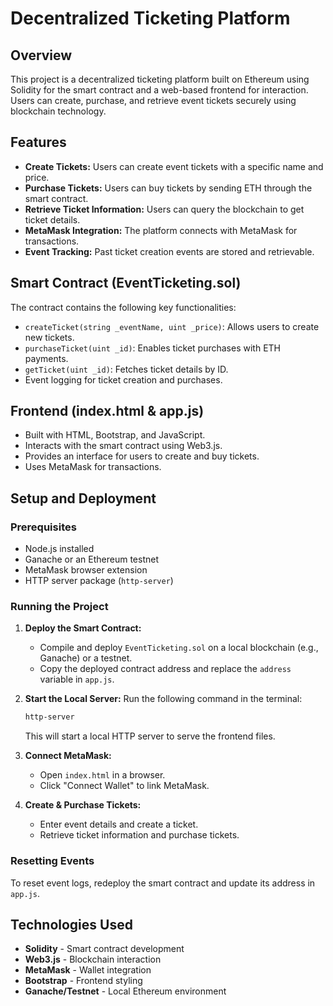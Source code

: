 # Decentralized Ticketing Platform

## Overview
This project is a decentralized ticketing platform built on Ethereum using Solidity for the smart contract and a web-based frontend for interaction. Users can create, purchase, and retrieve event tickets securely using blockchain technology.

## Features
- **Create Tickets:** Users can create event tickets with a specific name and price.
- **Purchase Tickets:** Users can buy tickets by sending ETH through the smart contract.
- **Retrieve Ticket Information:** Users can query the blockchain to get ticket details.
- **MetaMask Integration:** The platform connects with MetaMask for transactions.
- **Event Tracking:** Past ticket creation events are stored and retrievable.

## Smart Contract (EventTicketing.sol)
The contract contains the following key functionalities:
- `createTicket(string _eventName, uint _price)`: Allows users to create new tickets.
- `purchaseTicket(uint _id)`: Enables ticket purchases with ETH payments.
- `getTicket(uint _id)`: Fetches ticket details by ID.
- Event logging for ticket creation and purchases.

## Frontend (index.html & app.js)
- Built with HTML, Bootstrap, and JavaScript.
- Interacts with the smart contract using Web3.js.
- Provides an interface for users to create and buy tickets.
- Uses MetaMask for transactions.

## Setup and Deployment
### Prerequisites
- Node.js installed
- Ganache or an Ethereum testnet
- MetaMask browser extension
- HTTP server package (`http-server`)

### Running the Project
1. **Deploy the Smart Contract:**
   - Compile and deploy `EventTicketing.sol` on a local blockchain (e.g., Ganache) or a testnet.
   - Copy the deployed contract address and replace the `address` variable in `app.js`.

2. **Start the Local Server:**
   Run the following command in the terminal:
   ```sh
   http-server
   ```
   This will start a local HTTP server to serve the frontend files.

3. **Connect MetaMask:**
   - Open `index.html` in a browser.
   - Click "Connect Wallet" to link MetaMask.

4. **Create & Purchase Tickets:**
   - Enter event details and create a ticket.
   - Retrieve ticket information and purchase tickets.

### Resetting Events
To reset event logs, redeploy the smart contract and update its address in `app.js`.

## Technologies Used
- **Solidity** - Smart contract development
- **Web3.js** - Blockchain interaction
- **MetaMask** - Wallet integration
- **Bootstrap** - Frontend styling
- **Ganache/Testnet** - Local Ethereum environment
